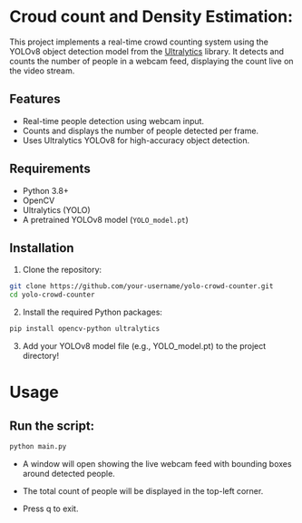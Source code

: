 # Croud count and Density Estimation:

This project implements a real-time crowd counting system using the YOLOv8 object detection model from the [Ultralytics](https://github.com/ultralytics/ultralytics) library. It detects and counts the number of people in a webcam feed, displaying the count live on the video stream.

## Features

- Real-time people detection using webcam input.
- Counts and displays the number of people detected per frame.
- Uses Ultralytics YOLOv8 for high-accuracy object detection.

## Requirements

- Python 3.8+
- OpenCV
- Ultralytics (YOLO)
- A pretrained YOLOv8 model (`YOLO_model.pt`)

## Installation

1. Clone the repository:

```bash
git clone https://github.com/your-username/yolo-crowd-counter.git
cd yolo-crowd-counter
```

2. Install the required Python packages:

```bash
pip install opencv-python ultralytics
```

3. Add your YOLOv8 model file (e.g., YOLO_model.pt) to the project directory!

# Usage
## Run the script:

```bash
python main.py
```
- A window will open showing the live webcam feed with bounding boxes around detected people.

- The total count of people will be displayed in the top-left corner.

- Press q to exit.
